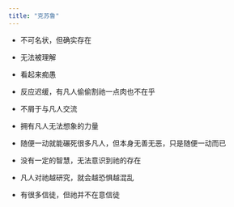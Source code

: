 ```yaml
---
title: "克苏鲁"
---
```


- 不可名状，但确实存在

- 无法被理解

- 看起来痴愚

- 反应迟缓，有凡人偷偷割祂一点肉也不在乎


- 不屑于与凡人交流


- 拥有凡人无法想象的力量


- 随便一动就能碾死很多凡人，但本身无善无恶，只是随便一动而已


- 没有一定的智慧，无法意识到祂的存在


- 凡人对祂越研究，就会越恐惧越混乱


- 有很多信徒，但祂并不在意信徒

